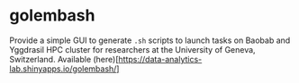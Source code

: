 # golembash

Provide a simple GUI to generate `.sh` scripts to launch tasks on Baobab and Yggdrasil HPC cluster for researchers at the University of Geneva, Switzerland. Available (here)[https://data-analytics-lab.shinyapps.io/golembash/]
